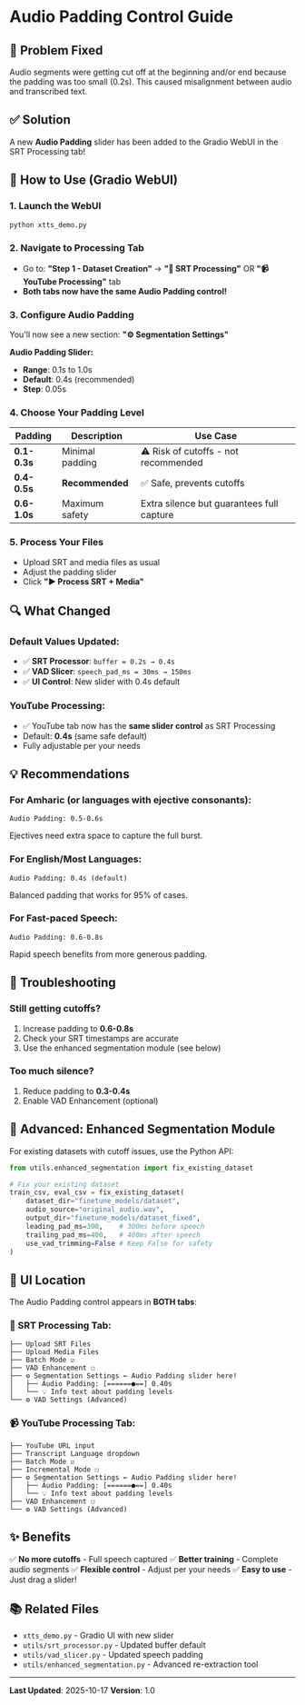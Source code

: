 # Audio Padding Control Guide

## 🎯 Problem Fixed

Audio segments were getting cut off at the beginning and/or end because the padding was too small (0.2s). This caused misalignment between audio and transcribed text.

## ✅ Solution

A new **Audio Padding** slider has been added to the Gradio WebUI in the SRT Processing tab!

## 📍 How to Use (Gradio WebUI)

### 1. **Launch the WebUI**
```bash
python xtts_demo.py
```

### 2. **Navigate to Processing Tab**
- Go to: **"Step 1 - Dataset Creation"** → **"📝 SRT Processing"** OR **"📹 YouTube Processing"** tab
- **Both tabs now have the same Audio Padding control!**

### 3. **Configure Audio Padding**
You'll now see a new section: **"⚙️ Segmentation Settings"**

**Audio Padding Slider:**
- **Range**: 0.1s to 1.0s
- **Default**: 0.4s (recommended)
- **Step**: 0.05s

### 4. **Choose Your Padding Level**

| Padding | Description | Use Case |
|---------|-------------|----------|
| **0.1-0.3s** | Minimal padding | ⚠️ Risk of cutoffs - not recommended |
| **0.4-0.5s** | **Recommended** | ✅ Safe, prevents cutoffs |
| **0.6-1.0s** | Maximum safety | Extra silence but guarantees full capture |

### 5. **Process Your Files**
- Upload SRT and media files as usual
- Adjust the padding slider
- Click **"▶️ Process SRT + Media"**

## 🔍 What Changed

### Default Values Updated:
- ✅ **SRT Processor**: `buffer = 0.2s → 0.4s`
- ✅ **VAD Slicer**: `speech_pad_ms = 30ms → 150ms`
- ✅ **UI Control**: New slider with 0.4s default

### YouTube Processing:
- ✅ YouTube tab now has the **same slider control** as SRT Processing
- Default: **0.4s** (same safe default)
- Fully adjustable per your needs

## 💡 Recommendations

### For Amharic (or languages with ejective consonants):
```
Audio Padding: 0.5-0.6s
```
Ejectives need extra space to capture the full burst.

### For English/Most Languages:
```
Audio Padding: 0.4s (default)
```
Balanced padding that works for 95% of cases.

### For Fast-paced Speech:
```
Audio Padding: 0.6-0.8s
```
Rapid speech benefits from more generous padding.

## 🐛 Troubleshooting

### Still getting cutoffs?
1. Increase padding to **0.6-0.8s**
2. Check your SRT timestamps are accurate
3. Use the enhanced segmentation module (see below)

### Too much silence?
1. Reduce padding to **0.3-0.4s**
2. Enable VAD Enhancement (optional)

## 🚀 Advanced: Enhanced Segmentation Module

For existing datasets with cutoff issues, use the Python API:

```python
from utils.enhanced_segmentation import fix_existing_dataset

# Fix your existing dataset
train_csv, eval_csv = fix_existing_dataset(
    dataset_dir="finetune_models/dataset",
    audio_source="original_audio.wav",
    output_dir="finetune_models/dataset_fixed",
    leading_pad_ms=300,    # 300ms before speech
    trailing_pad_ms=400,   # 400ms after speech
    use_vad_trimming=False # Keep False for safety
)
```

## 📝 UI Location

The Audio Padding control appears in **BOTH tabs**:

### 📝 SRT Processing Tab:
```
├── Upload SRT Files
├── Upload Media Files
├── Batch Mode ☑
├── VAD Enhancement ☐
├── ⚙️ Segmentation Settings ← Audio Padding slider here!
│   ├── Audio Padding: [======●==] 0.40s
│   └── 💡 Info text about padding levels
└── ⚙️ VAD Settings (Advanced)
```

### 📹 YouTube Processing Tab:
```
├── YouTube URL input
├── Transcript Language dropdown
├── Batch Mode ☑
├── Incremental Mode ☐
├── ⚙️ Segmentation Settings ← Audio Padding slider here!
│   ├── Audio Padding: [======●==] 0.40s
│   └── 💡 Info text about padding levels
├── VAD Enhancement ☐
└── ⚙️ VAD Settings (Advanced)
```

## ✨ Benefits

✅ **No more cutoffs** - Full speech captured
✅ **Better training** - Complete audio segments
✅ **Flexible control** - Adjust per your needs
✅ **Easy to use** - Just drag a slider!

## 📚 Related Files

- `xtts_demo.py` - Gradio UI with new slider
- `utils/srt_processor.py` - Updated buffer default
- `utils/vad_slicer.py` - Updated speech padding
- `utils/enhanced_segmentation.py` - Advanced re-extraction tool

---

**Last Updated**: 2025-10-17
**Version**: 1.0
